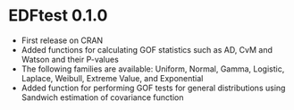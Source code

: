 # EDFtest 0.1.0

* First release on CRAN
* Added functions for calculating GOF statistics such as AD, CvM and Watson and their P-values
* The following families are available: Uniform, Normal, Gamma, Logistic, Laplace, Weibull, Extreme Value, and Exponential
* Added function for performing GOF tests for general distributions using Sandwich estimation of covariance function
